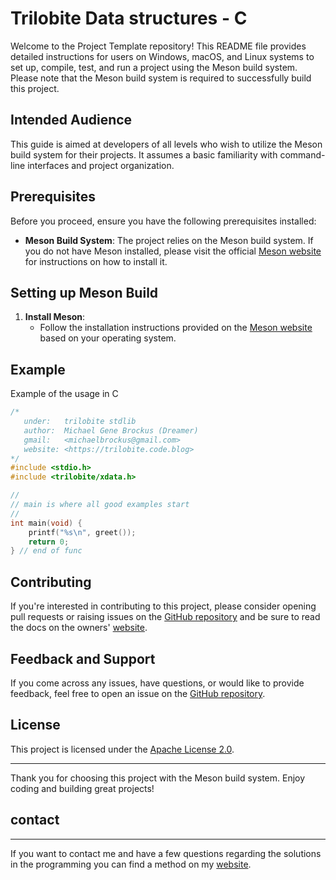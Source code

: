 # Trilobite Data structures - C

Welcome to the Project Template repository! This README file provides detailed instructions for users on Windows, macOS, and Linux systems to set up, compile, test, and run a project using the Meson build system. Please note that the Meson build system is required to successfully build this project.

## Intended Audience

This guide is aimed at developers of all levels who wish to utilize the Meson build system for their projects. It assumes a basic familiarity with command-line interfaces and project organization.

## Prerequisites

Before you proceed, ensure you have the following prerequisites installed:

- **Meson Build System**: The project relies on the Meson build system. If you do not have Meson installed, please visit the official [Meson website](https://mesonbuild.com/Getting-meson.html) for instructions on how to install it.

## Setting up Meson Build

1. **Install Meson**:
   - Follow the installation instructions provided on the [Meson website](https://mesonbuild.com/Getting-meson.html) based on your operating system.

## Example

Example of the usage in C

```c
/*
   under:   trilobite stdlib
   author:  Michael Gene Brockus (Dreamer)
   gmail:   <michaelbrockus@gmail.com>
   website: <https://trilobite.code.blog>
*/
#include <stdio.h>
#include <trilobite/xdata.h>

//
// main is where all good examples start
//
int main(void) {
    printf("%s\n", greet());
    return 0;
} // end of func
```

## Contributing

If you're interested in contributing to this project, please consider opening pull requests or raising issues on the [GitHub repository](https://github.com/trilobite-stdlib/trilo-xdata-c) and be sure to read the docs on the owners' [website](https://trilobite.code.blog).

## Feedback and Support

If you come across any issues, have questions, or would like to provide feedback, feel free to open an issue on the [GitHub repository](https://github.com/trilobite-stdlib/trilo-xdata-c/issues).

## License

This project is licensed under the [Apache License 2.0](LICENSE).

---

Thank you for choosing this project with the Meson build system. Enjoy coding and building great projects!

## contact

* * *

If you want to contact me and have a few questions
regarding the solutions in the programming you can
find a method on my [website](https://trilobite.code.blog/contact/).
